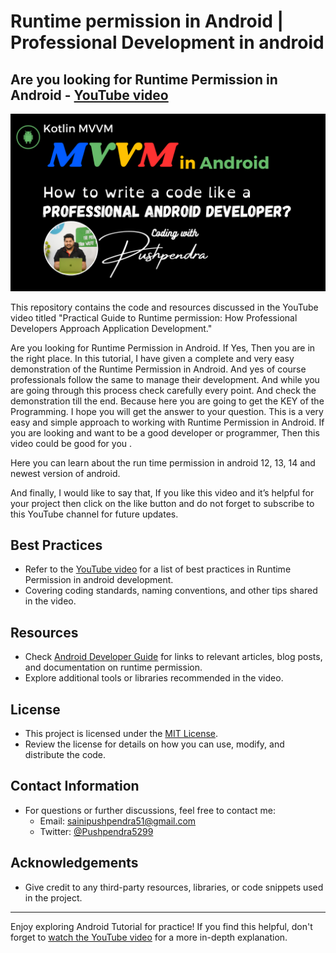 # Runtime permission in Android | Professional Development in android

## Are you looking for Runtime Permission in Android - [YouTube video](https://youtu.be/KEDZQN_IGQA)

![Runtime permission in Android](https://github.com/pushpendra996/mvvm-android/blob/main/MVVM%20in%20Android.png?raw=true)

This repository contains the code and resources discussed in the YouTube video titled "Practical Guide to Runtime permission: How Professional Developers Approach Application Development."


Are you looking for Runtime Permission in Android. If Yes, Then you are in the right place. In this tutorial, I have given a complete and very easy demonstration of the Runtime Permission in Android. And yes of course professionals follow the same to manage their development. And while you are going through this process check carefully every point. And check the demonstration till the end. Because here you are going to get the KEY of the Programming.  I hope you will get the answer to your question. This is a very easy and simple approach to working with  Runtime Permission in Android. If you are looking and want to be a good developer or programmer, Then this video could be good for you .

Here you can learn about the run time permission in android 12, 13, 14 and newest version of android. 

And finally, I would like to say that, If you like this video and it’s helpful for your project then click on the like button and do not forget to subscribe to this YouTube channel for future updates.

## Best Practices
- Refer to the [YouTube video](https://youtu.be/KEDZQN_IGQA) for a list of best practices in Runtime Permission in android development.
- Covering coding standards, naming conventions, and other tips shared in the video.

## Resources
- Check [Android Developer Guide](https://developer.android.com/guide) for links to relevant articles, blog posts, and documentation on runtime permission.
- Explore additional tools or libraries recommended in the video.

## License
- This project is licensed under the [MIT License](/LICENSE).
- Review the license for details on how you can use, modify, and distribute the code.

## Contact Information
- For questions or further discussions, feel free to contact me:
  - Email: sainipushpendra51@gmail.com
  - Twitter: [@Pushpendra5299](https://twitter.com/Pushpendra5299)

## Acknowledgements
- Give credit to any third-party resources, libraries, or code snippets used in the project.

---

Enjoy exploring Android Tutorial for practice! If you find this helpful, don't forget to [watch the YouTube video](https://www.youtube.com/@PushpendraSaini) for a more in-depth explanation.
